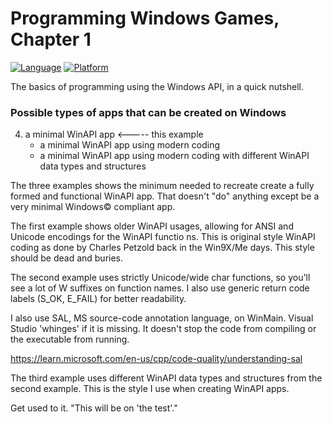 # Programming Windows Games, Chapter 1
[![Language](https://img.shields.io/badge/Language%20-C++-blue.svg)](https://github.com/GeorgePimpleton/Win32-games/)
[![Platform](https://img.shields.io/badge/Platform%20-Win32-blue.svg)](https://github.com/GeorgePimpleton/Win32-games/)

The basics of programming using the Windows API, in a quick nutshell.  

### Possible types of apps that can be created on Windows
4. a minimal WinAPI app <----- this example
   + a minimal WinAPI app using modern coding
   + a minimal WinAPI app using modern coding with different WinAPI data types and structures

The three examples shows the minimum needed to recreate create a fully formed and functional WinAPI app.  That doesn't "do" anything except be a very minimal Windows© compliant app.

The first example shows older WinAPI usages, allowing for ANSI and Unicode encodings for the WinAPI functio ns.  This is original style WinAPI coding as done by Charles Petzold back in the Win9X/Me days.  This style should be dead and buries.

The second example uses strictly Unicode/wide char functions, so you'll see a lot of W suffixes on function names.  I also use generic return code labels (S_OK, E_FAIL) for better readability.

I also use SAL, MS source-code annotation language, on WinMain.  Visual Studio 'whinges' if it is missing.  It doesn't stop the code from compiling or the executable from running.

https://learn.microsoft.com/en-us/cpp/code-quality/understanding-sal

The third example uses different WinAPI data types and structures from the second example.  This is the style I use when creating WinAPI apps.

Get used to it.  "This will be on 'the test'."
